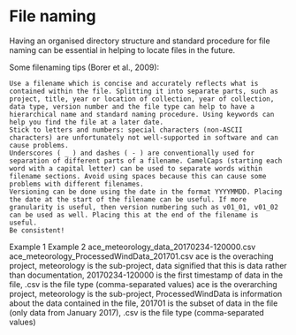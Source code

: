 # File naming #

Having an organised directory structure and standard procedure for file naming can be essential in helping to locate files in the future.

Some filenaming tips (Borer et al., 2009):

    Use a filename which is concise and accurately reflects what is contained within the file. Splitting it into separate parts, such as project, title, year or location of collection, year of collection, data type, version number and the file type can help to have a hierarchical name and standard naming procedure. Using keywords can help you find the file at a later date.
    Stick to letters and numbers: special characters (non-ASCII characters) are unfortunately not well-supported in software and can cause problems.
    Underscores ( _ ) and dashes ( - ) are conventionally used for separation of different parts of a filename. CamelCaps (starting each word with a capital letter) can be used to separate words within filename sections. Avoid using spaces because this can cause some problems with different filenames.
    Versioning can be done using the date in the format YYYYMMDD. Placing the date at the start of the filename can be useful. If more granularity is useful, then version numbering such as v01_01, v01_02 can be used as well. Placing this at the end of the filename is useful.
    Be consistent!

Example 1	Example 2
ace_meteorology_data_20170234-120000.csv	ace_meteorology_ProcessedWindData_201701.csv
ace is the overaching project, meteorology is the sub-project, data signified that this is data rather than documentation, 20170234-120000 is the first timestamp of data in the file, .csv is the file type (comma-separated values)	ace is the overarching project, meteorology is the sub-project, ProcessedWindData is information about the data contained in the file, 201701 is the subset of data in the file (only data from January 2017), .csv is the file type (comma-separated values)
